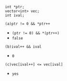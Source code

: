 ```
int *ptr;
vector<int> vec;
int ival;
```

`(a)ptr != 0 && *ptr++`
- `(ptr != 0) && *(ptr++)`
- `false`

`(b)ival++ && ival`
- `0`

`(c)vec[ival++] <= vec[ival]`
- `yes`

